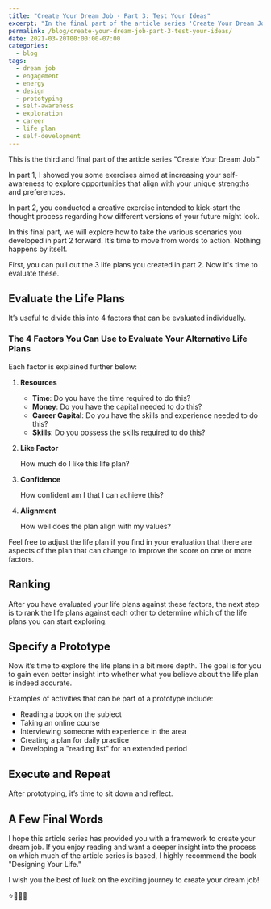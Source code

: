 ```yaml
---
title: "Create Your Dream Job - Part 3: Test Your Ideas"
excerpt: "In the final part of the article series 'Create Your Dream Job,' we look at how you can take the various scenarios you came up with in part 2 forward and move from words to action."
permalink: /blog/create-your-dream-job-part-3-test-your-ideas/
date: 2021-03-20T00:00:00-07:00
categories:
  - blog
tags:
  - dream job
  - engagement
  - energy
  - design
  - prototyping
  - self-awareness
  - exploration
  - career
  - life plan
  - self-development
---
```

This is the third and final part of the article series "Create Your Dream Job."

In part 1, I showed you some exercises aimed at increasing your self-awareness to explore opportunities that align with your unique strengths and preferences.

In part 2, you conducted a creative exercise intended to kick-start the thought process regarding how different versions of your future might look.

In this final part, we will explore how to take the various scenarios you developed in part 2 forward. It’s time to move from words to action. Nothing happens by itself.

First, you can pull out the 3 life plans you created in part 2. Now it's time to evaluate these.

## Evaluate the Life Plans

It’s useful to divide this into 4 factors that can be evaluated individually.

### The 4 Factors You Can Use to Evaluate Your Alternative Life Plans

Each factor is explained further below:

1. **Resources**

   - **Time**: Do you have the time required to do this?
   - **Money**: Do you have the capital needed to do this?
   - **Career Capital**: Do you have the skills and experience needed to do this?
   - **Skills**: Do you possess the skills required to do this?

2. **Like Factor**

   How much do I like this life plan?

3. **Confidence**

   How confident am I that I can achieve this?

4. **Alignment**

   How well does the plan align with my values?

Feel free to adjust the life plan if you find in your evaluation that there are aspects of the plan that can change to improve the score on one or more factors.

## Ranking

After you have evaluated your life plans against these factors, the next step is to rank the life plans against each other to determine which of the life plans you can start exploring.

## Specify a Prototype

Now it’s time to explore the life plans in a bit more depth. The goal is for you to gain even better insight into whether what you believe about the life plan is indeed accurate.

Examples of activities that can be part of a prototype include:

- Reading a book on the subject
- Taking an online course
- Interviewing someone with experience in the area
- Creating a plan for daily practice
- Developing a "reading list" for an extended period

## Execute and Repeat

After prototyping, it’s time to sit down and reflect.

## A Few Final Words

I hope this article series has provided you with a framework to create your dream job. If you enjoy reading and want a deeper insight into the process on which much of the article series is based, I highly recommend the book "Designing Your Life."

I wish you the best of luck on the exciting journey to create your dream job!

⭐🚀🙏💓